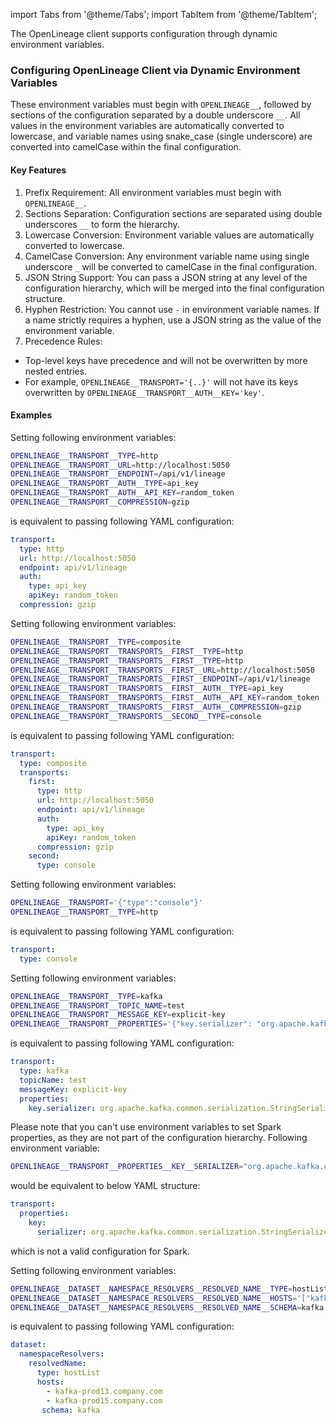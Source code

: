 import Tabs from '@theme/Tabs';
import TabItem from '@theme/TabItem';


The OpenLineage client supports configuration through dynamic environment variables.

### Configuring OpenLineage Client via Dynamic Environment Variables

These environment variables must begin with `OPENLINEAGE__`, followed by sections  of the configuration separated by a double underscore `__`.
All values in the environment variables are automatically converted to lowercase, 
and variable names using snake_case (single underscore) are converted into camelCase within the final configuration.

#### Key Features

1. Prefix Requirement: All environment variables must begin with `OPENLINEAGE__`.
2. Sections Separation: Configuration sections are separated using double underscores `__` to form the hierarchy.
3. Lowercase Conversion: Environment variable values are automatically converted to lowercase.
4. CamelCase Conversion: Any environment variable name using single underscore `_` will be converted to camelCase in the final configuration.
5. JSON String Support: You can pass a JSON string at any level of the configuration hierarchy, which will be merged into the final configuration structure.
6. Hyphen Restriction: You cannot use `-` in environment variable names. If a name strictly requires a hyphen, use a JSON string as the value of the environment variable.
7. Precedence Rules:
* Top-level keys have precedence and will not be overwritten by more nested entries.
* For example, `OPENLINEAGE__TRANSPORT='{..}'` will not have its keys overwritten by `OPENLINEAGE__TRANSPORT__AUTH__KEY='key'`.

#### Examples

<Tabs groupId="configs">
<TabItem value="basic" label="Basic Example">

Setting following environment variables:

```sh
OPENLINEAGE__TRANSPORT__TYPE=http
OPENLINEAGE__TRANSPORT__URL=http://localhost:5050
OPENLINEAGE__TRANSPORT__ENDPOINT=/api/v1/lineage
OPENLINEAGE__TRANSPORT__AUTH__TYPE=api_key
OPENLINEAGE__TRANSPORT__AUTH__API_KEY=random_token
OPENLINEAGE__TRANSPORT__COMPRESSION=gzip
```

is equivalent to passing following YAML configuration:
```yaml
transport:
  type: http
  url: http://localhost:5050
  endpoint: api/v1/lineage
  auth:
    type: api_key
    apiKey: random_token
  compression: gzip
```
</TabItem>

<TabItem value="composite" label="Composite Example">

Setting following environment variables:

```sh
OPENLINEAGE__TRANSPORT__TYPE=composite
OPENLINEAGE__TRANSPORT__TRANSPORTS__FIRST__TYPE=http
OPENLINEAGE__TRANSPORT__TRANSPORTS__FIRST__TYPE=http
OPENLINEAGE__TRANSPORT__TRANSPORTS__FIRST__URL=http://localhost:5050
OPENLINEAGE__TRANSPORT__TRANSPORTS__FIRST__ENDPOINT=/api/v1/lineage
OPENLINEAGE__TRANSPORT__TRANSPORTS__FIRST__AUTH__TYPE=api_key
OPENLINEAGE__TRANSPORT__TRANSPORTS__FIRST__AUTH__API_KEY=random_token
OPENLINEAGE__TRANSPORT__TRANSPORTS__FIRST__AUTH__COMPRESSION=gzip
OPENLINEAGE__TRANSPORT__TRANSPORTS__SECOND__TYPE=console
```

is equivalent to passing following YAML configuration:
```yaml
transport:
  type: composite
  transports:
    first:
      type: http
      url: http://localhost:5050
      endpoint: api/v1/lineage
      auth:
        type: api_key
        apiKey: random_token
      compression: gzip
    second:
      type: console
```
</TabItem>

<TabItem value="precedence" label="Precedence Example">

Setting following environment variables:

```sh
OPENLINEAGE__TRANSPORT='{"type":"console"}'
OPENLINEAGE__TRANSPORT__TYPE=http
```

is equivalent to passing following YAML configuration:
```yaml
transport:
  type: console
```
</TabItem>

<TabItem value="spark-properties" label="Spark Example">

Setting following environment variables:

```sh
OPENLINEAGE__TRANSPORT__TYPE=kafka
OPENLINEAGE__TRANSPORT__TOPIC_NAME=test
OPENLINEAGE__TRANSPORT__MESSAGE_KEY=explicit-key
OPENLINEAGE__TRANSPORT__PROPERTIES='{"key.serializer": "org.apache.kafka.common.serialization.StringSerializer"}'
```

is equivalent to passing following YAML configuration:
```yaml
transport:
  type: kafka
  topicName: test
  messageKey: explicit-key
  properties:
    key.serializer: org.apache.kafka.common.serialization.StringSerializer
```

Please note that you can't use environment variables to set Spark properties, as they are not part of the configuration hierarchy.
Following environment variable:
```sh
OPENLINEAGE__TRANSPORT__PROPERTIES__KEY__SERIALIZER="org.apache.kafka.common.serialization.StringSerializer"
```
would be equivalent to below YAML structure:
```yaml
transport:
  properties:
    key:
      serializer: org.apache.kafka.common.serialization.StringSerializer
```
which is not a valid configuration for Spark.

</TabItem>

<TabItem value="namespace-resolvers" label="Namespace Resolvers Example">

Setting following environment variables:

```sh
OPENLINEAGE__DATASET__NAMESPACE_RESOLVERS__RESOLVED_NAME__TYPE=hostList
OPENLINEAGE__DATASET__NAMESPACE_RESOLVERS__RESOLVED_NAME__HOSTS='["kafka-prod13.company.com", "kafka-prod15.company.com"]'
OPENLINEAGE__DATASET__NAMESPACE_RESOLVERS__RESOLVED_NAME__SCHEMA=kafka
```

is equivalent to passing following YAML configuration:
```yaml
dataset:
  namespaceResolvers:
    resolvedName:
      type: hostList
      hosts:
        - kafka-prod13.company.com
        - kafka-prod15.company.com
       schema: kafka
```
</TabItem>

</Tabs>